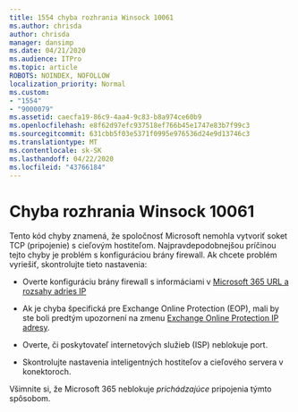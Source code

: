 ```yaml
---
title: 1554 chyba rozhrania Winsock 10061
ms.author: chrisda
author: chrisda
manager: dansimp
ms.date: 04/21/2020
ms.audience: ITPro
ms.topic: article
ROBOTS: NOINDEX, NOFOLLOW
localization_priority: Normal
ms.custom:
- "1554"
- "9000079"
ms.assetid: caecfa19-86c9-4aa4-9c83-b8a974ce60b9
ms.openlocfilehash: e8f62d97efc937518ef766b45e1747e83b7f99c3
ms.sourcegitcommit: 631cbb5f03e5371f0995e976536d24e9d13746c3
ms.translationtype: MT
ms.contentlocale: sk-SK
ms.lasthandoff: 04/22/2020
ms.locfileid: "43766184"
---
```

# <a name="winsock-error-10061"></a>Chyba rozhrania Winsock 10061

Tento kód chyby znamená, že spoločnosť Microsoft nemohla vytvoriť soket TCP (pripojenie) s cieľovým hostiteľom. Najpravdepodobnejšou príčinou tejto chyby je problém s konfiguráciou brány firewall. Ak chcete problém vyriešiť, skontrolujte tieto nastavenia:

- Overte konfiguráciu brány firewall s informáciami v [Microsoft 365 URL a rozsahy adries IP](https://docs.microsoft.com/office365/enterprise/urls-and-ip-address-ranges)

- Ak je chyba špecifická pre Exchange Online Protection (EOP), mali by ste boli predtým upozornení na zmenu [Exchange Online Protection IP adresy](https://docs.microsoft.com/office365/SecurityCompliance/eop/exchange-online-protection-ip-addresses).

- Overte, či poskytovateľ internetových služieb (ISP) neblokuje port.

- Skontrolujte nastavenia inteligentných hostiteľov a cieľového servera v konektoroch.

Všimnite si, že Microsoft 365 neblokuje *prichádzajúce* pripojenia týmto spôsobom.
